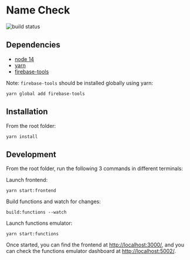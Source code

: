 # Name Check

![build status](https://github.com/wemakezone/namecheck.dev/actions/workflows/firebase-hosting-merge.yml/badge.svg)

## Dependencies

- [node 14](https://nodejs.org/en/)
- [yarn](https://yarnpkg.com/)
- [firebase-tools](https://www.npmjs.com/package/firebase-tools)

Note: `firebase-tools` should be installed globally using yarn:

```
yarn global add firebase-tools
```

## Installation

From the root folder:

```
yarn install
```

## Development

From the root folder, run the following 3 commands in different terminals:

Launch frontend:

```
yarn start:frontend
```

Build functions and watch for changes:

```
build:functions --watch
```

Launch functions emulator:

```
yarn start:functions
```

Once started, you can find the frontend at
[http://localhost:3000/](http://localhost:3000/), and you can check the
functions emulator dashboard at
[http://localhost:5002/](http://localhost:5002/).
